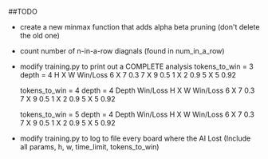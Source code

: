 ##TODO

- create a new minmax function that adds alpha beta pruning (don't delete the old one)
- count number of n-in-a-row diagnals (found in num_in_a_row)
- modify training.py to print out a COMPLETE analysis
    tokens_to_win = 3
    depth = 4
    H X W   Win/Loss
    6 X 7       0.3
    7 X 9       0.5
    1 X 2       0.9
    5 X 5       0.92

    tokens_to_win = 4
    depth = 4
    Depth   Win/Loss
    H X W   Win/Loss
    6 X 7       0.3
    7 X 9       0.5
    1 X 2       0.9
    5 X 5       0.92

    tokens_to_win = 5
    depth = 4
    Depth   Win/Loss
    H X W   Win/Loss
    6 X 7       0.3
    7 X 9       0.5
    1 X 2       0.9
    5 X 5       0.92


- modify training.py to log to file every board where the AI Lost (Include all params, h, w, time_limit, tokens_to_win)